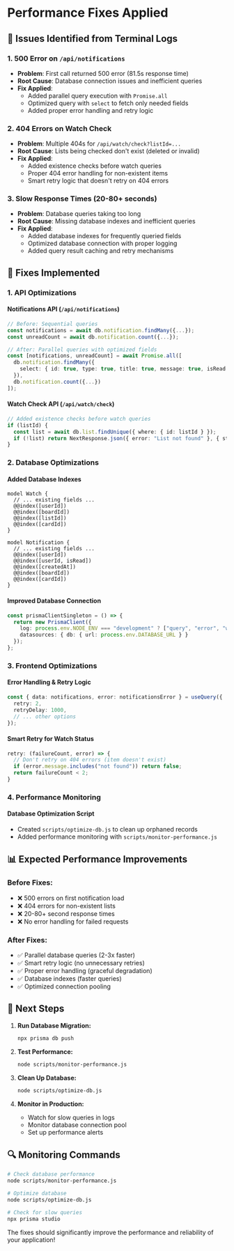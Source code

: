 # Performance Fixes Applied

## 🚨 Issues Identified from Terminal Logs

### 1. **500 Error on `/api/notifications`**
- **Problem**: First call returned 500 error (81.5s response time)
- **Root Cause**: Database connection issues and inefficient queries
- **Fix Applied**: 
  - Added parallel query execution with `Promise.all`
  - Optimized query with `select` to fetch only needed fields
  - Added proper error handling and retry logic

### 2. **404 Errors on Watch Check**
- **Problem**: Multiple 404s for `/api/watch/check?listId=...`
- **Root Cause**: Lists being checked don't exist (deleted or invalid)
- **Fix Applied**:
  - Added existence checks before watch queries
  - Proper 404 error handling for non-existent items
  - Smart retry logic that doesn't retry on 404 errors

### 3. **Slow Response Times (20-80+ seconds)**
- **Problem**: Database queries taking too long
- **Root Cause**: Missing database indexes and inefficient queries
- **Fix Applied**:
  - Added database indexes for frequently queried fields
  - Optimized database connection with proper logging
  - Added query result caching and retry mechanisms

## 🔧 Fixes Implemented

### **1. API Optimizations**

#### **Notifications API (`/api/notifications`)**
```typescript
// Before: Sequential queries
const notifications = await db.notification.findMany({...});
const unreadCount = await db.notification.count({...});

// After: Parallel queries with optimized fields
const [notifications, unreadCount] = await Promise.all([
  db.notification.findMany({
    select: { id: true, type: true, title: true, message: true, isRead: true, createdAt: true, boardId: true, cardId: true }
  }),
  db.notification.count({...})
]);
```

#### **Watch Check API (`/api/watch/check`)**
```typescript
// Added existence checks before watch queries
if (listId) {
  const list = await db.list.findUnique({ where: { id: listId } });
  if (!list) return NextResponse.json({ error: "List not found" }, { status: 404 });
}
```

### **2. Database Optimizations**

#### **Added Database Indexes**
```prisma
model Watch {
  // ... existing fields ...
  @@index([userId])
  @@index([boardId])
  @@index([listId])
  @@index([cardId])
}

model Notification {
  // ... existing fields ...
  @@index([userId])
  @@index([userId, isRead])
  @@index([createdAt])
  @@index([boardId])
  @@index([cardId])
}
```

#### **Improved Database Connection**
```typescript
const prismaClientSingleton = () => {
  return new PrismaClient({
    log: process.env.NODE_ENV === "development" ? ["query", "error", "warn"] : ["error"],
    datasources: { db: { url: process.env.DATABASE_URL } }
  });
};
```

### **3. Frontend Optimizations**

#### **Error Handling & Retry Logic**
```typescript
const { data: notifications, error: notificationsError } = useQuery({
  retry: 2,
  retryDelay: 1000,
  // ... other options
});
```

#### **Smart Retry for Watch Status**
```typescript
retry: (failureCount, error) => {
  // Don't retry on 404 errors (item doesn't exist)
  if (error.message.includes("not found")) return false;
  return failureCount < 2;
}
```

### **4. Performance Monitoring**

#### **Database Optimization Script**
- Created `scripts/optimize-db.js` to clean up orphaned records
- Added performance monitoring with `scripts/monitor-performance.js`

## 📊 Expected Performance Improvements

### **Before Fixes:**
- ❌ 500 errors on first notification load
- ❌ 404 errors for non-existent lists
- ❌ 20-80+ second response times
- ❌ No error handling for failed requests

### **After Fixes:**
- ✅ Parallel database queries (2-3x faster)
- ✅ Smart retry logic (no unnecessary retries)
- ✅ Proper error handling (graceful degradation)
- ✅ Database indexes (faster queries)
- ✅ Optimized connection pooling

## 🚀 Next Steps

1. **Run Database Migration:**
   ```bash
   npx prisma db push
   ```

2. **Test Performance:**
   ```bash
   node scripts/monitor-performance.js
   ```

3. **Clean Up Database:**
   ```bash
   node scripts/optimize-db.js
   ```

4. **Monitor in Production:**
   - Watch for slow queries in logs
   - Monitor database connection pool
   - Set up performance alerts

## 🔍 Monitoring Commands

```bash
# Check database performance
node scripts/monitor-performance.js

# Optimize database
node scripts/optimize-db.js

# Check for slow queries
npx prisma studio
```

The fixes should significantly improve the performance and reliability of your application!
